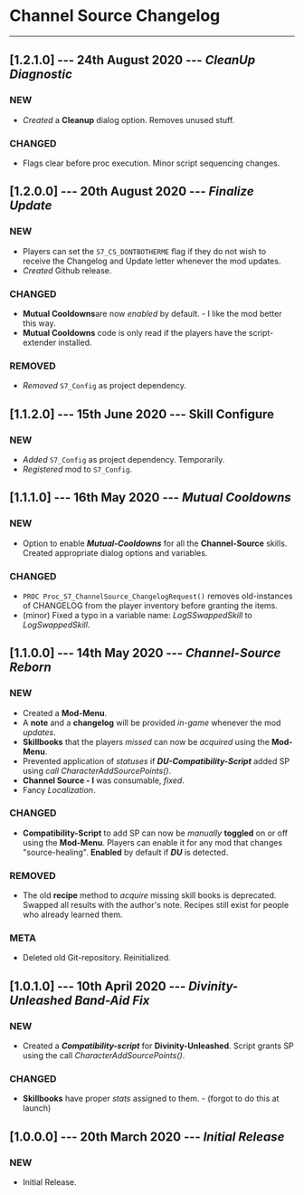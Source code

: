 # Channel Source Changelog

----------

## [1.2.1.0] --- 24th August 2020 --- **_CleanUp Diagnostic_**

### NEW

* _Created_ a **Cleanup** dialog option. Removes unused stuff.

### CHANGED

* Flags clear before proc execution. Minor script sequencing changes.

## [1.2.0.0] --- 20th August 2020 --- **_Finalize Update_**

### NEW

* Players can set the `S7_CS_DONTBOTHERME` flag if they do not wish to receive the Changelog and Update letter whenever the mod updates.
* _Created_ Github release.

### CHANGED

* **Mutual Cooldowns**are now _enabled_ by default. - I like the mod better this way.
* **Mutual Cooldowns** code is only read if the players have the script-extender installed.

### REMOVED

* _Removed_ `S7_Config` as project dependency.

## [1.1.2.0] --- 15th June 2020 --- **Skill Configure**

### NEW

* _Added_ `S7_Config` as project dependency. Temporarily.
* _Registered_ mod to `S7_Config`.

## [1.1.1.0] --- 16th May 2020 --- **_Mutual Cooldowns_**

### NEW

* Option to enable ***Mutual-Cooldowns*** for all the **Channel-Source** skills. Created appropriate dialog options and variables.

### CHANGED

* `PROC Proc_S7_ChannelSource_ChangelogRequest()` removes old-instances of CHANGELOG from the player inventory before granting the items.
* (minor) Fixed a typo in a variable name: _LogSSwappedSkill_ to _LogSwappedSkill_.

## [1.1.0.0] --- 14th May 2020 --- **_Channel-Source Reborn_**

### NEW

* Created a **Mod-Menu**.
* A **note** and a **changelog** will be provided *in-game* whenever the mod *updates*.
* **Skillbooks** that the players *missed* can now be *acquired* using the **Mod-Menu**.
* Prevented application of *statuses* if ***DU-Compatibility-Script*** added SP using *call CharacterAddSourcePoints()*.
* **Channel Source - I** was consumable, *fixed*.
* Fancy *Localization*.

### CHANGED

* **Compatibility-Script** to add SP can now be *manually* **toggled** on or off using the **Mod-Menu**. Players can enable it for any mod that changes "source-healing". **Enabled** by default if ***DU*** is detected.

### REMOVED

* The old **recipe** method to *acquire* missing skill books is deprecated. Swapped all results with the author's note. Recipes still exist for people who already learned them.

### META

* Deleted old Git-repository. Reinitialized.

## [1.0.1.0] --- 10th April 2020 --- **_Divinity-Unleashed Band-Aid Fix_**

### NEW

* Created a ***Compatibility-script*** for **Divinity-Unleashed**. Script grants SP using the call _CharacterAddSourcePoints()_.

### CHANGED

* **Skillbooks** have proper *stats* assigned to them. - (forgot to do this at launch)

## [1.0.0.0] --- 20th March 2020 --- **_Initial Release_**

### NEW

* Initial Release.
